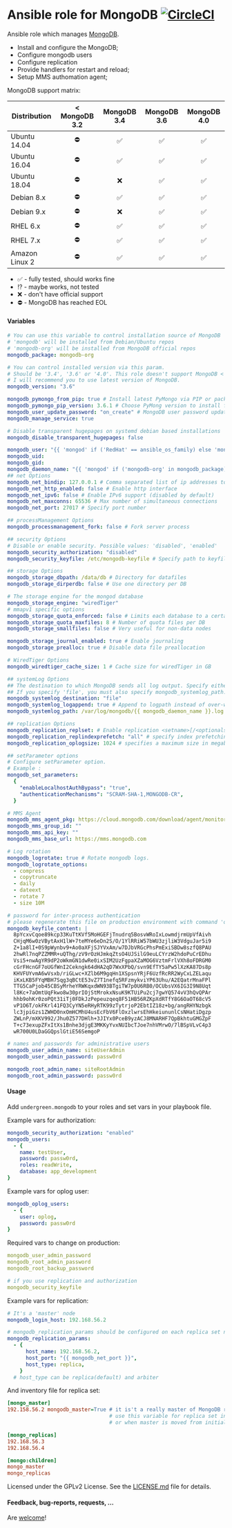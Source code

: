 # Ansible role for MongoDB [![CircleCI](https://circleci.com/gh/elibus/ansible-role-mongodb.svg?style=svg)](https://circleci.com/gh/elibus/ansible-role-mongodb)

Ansible role which manages [MongoDB](http://www.mongodb.org/).

- Install and configure the MongoDB;
- Configure mongodb users
- Configure replication
- Provide handlers for restart and reload;
- Setup MMS authomation agent;

MongoDB support matrix:

| Distribution   | < MongoDB 3.2 |    MongoDB 3.4     |    MongoDB 3.6     |    MongoDB 4.0     |
| -------------- | :-----------: | :----------------: | :----------------: | :----------------: |
| Ubuntu 14.04   |  :no_entry:   | :white_check_mark: | :white_check_mark: | :white_check_mark: |
| Ubuntu 16.04   |  :no_entry:   | :white_check_mark: | :white_check_mark: | :white_check_mark: |
| Ubuntu 18.04   |  :no_entry:   |        :x:         | :white_check_mark: | :white_check_mark: |
| Debian 8.x     |  :no_entry:   | :white_check_mark: | :white_check_mark: | :white_check_mark: |
| Debian 9.x     |  :no_entry:   |        :x:         | :white_check_mark: | :white_check_mark: |
| RHEL 6.x       |  :no_entry:   | :white_check_mark: | :white_check_mark: | :white_check_mark: |
| RHEL 7.x       |  :no_entry:   | :white_check_mark: | :white_check_mark: | :white_check_mark: |
| Amazon Linux 2 |  :no_entry:   | :white_check_mark: | :white_check_mark: | :white_check_mark: |

- :white_check_mark: - fully tested, should works fine
- :interrobang: - maybe works, not tested
- :x: - don't have official support
- :no_entry: - MongoDB has reached EOL

#### Variables

```yaml
# You can use this variable to control installation source of MongoDB
# 'mongodb' will be installed from Debian/Ubuntu repos
# 'mongodb-org' will be installed from MongoDB official repos
mongodb_package: mongodb-org

# You can control installed version via this param.
# Should be '3.4', '3.6' or '4.0'. This role doesn't support MongoDB < 3.4.
# I will recommend you to use latest version of MongoDB.
mongodb_version: "3.6"

mongodb_pymongo_from_pip: true # Install latest PyMongo via PIP or package manager
mongodb_pymongo_pip_version: 3.6.1 # Choose PyMong version to install from pip. If not set use latest
mongodb_user_update_password: "on_create" # MongoDB user password update default policy
mongodb_manage_service: true

# Disable transparent hugepages on systemd debian based installations
mongodb_disable_transparent_hugepages: false

mongodb_user: "{{ 'mongod' if ('RedHat' == ansible_os_family) else 'mongodb' }}"
mongodb_uid:
mongodb_gid:
mongodb_daemon_name: "{{ 'mongod' if ('mongodb-org' in mongodb_package) else 'mongodb' }}"
## net Options
mongodb_net_bindip: 127.0.0.1 # Comma separated list of ip addresses to listen on
mongodb_net_http_enabled: false # Enable http interface
mongodb_net_ipv6: false # Enable IPv6 support (disabled by default)
mongodb_net_maxconns: 65536 # Max number of simultaneous connections
mongodb_net_port: 27017 # Specify port number

## processManagement Options
mongodb_processmanagement_fork: false # Fork server process

## security Options
# Disable or enable security. Possible values: 'disabled', 'enabled'
mongodb_security_authorization: "disabled"
mongodb_security_keyfile: /etc/mongodb-keyfile # Specify path to keyfile with password for inter-process authentication

## storage Options
mongodb_storage_dbpath: /data/db # Directory for datafiles
mongodb_storage_dirperdb: false # Use one directory per DB

# The storage engine for the mongod database
mongodb_storage_engine: "wiredTiger"
# mmapv1 specific options
mongodb_storage_quota_enforced: false # Limits each database to a certain number of files
mongodb_storage_quota_maxfiles: 8 # Number of quota files per DB
mongodb_storage_smallfiles: false # Very useful for non-data nodes

mongodb_storage_journal_enabled: true # Enable journaling
mongodb_storage_prealloc: true # Disable data file preallocation

# WiredTiger Options
mongodb_wiredtiger_cache_size: 1 # Cache size for wiredTiger in GB

## systemLog Options
## The destination to which MongoDB sends all log output. Specify either 'file' or 'syslog'.
## If you specify 'file', you must also specify mongodb_systemlog_path.
mongodb_systemlog_destination: "file"
mongodb_systemlog_logappend: true # Append to logpath instead of over-writing
mongodb_systemlog_path: /var/log/mongodb/{{ mongodb_daemon_name }}.log # Log file to send write to instead of stdout

## replication Options
mongodb_replication_replset: # Enable replication <setname>[/<optionalseedhostlist>]
mongodb_replication_replindexprefetch: "all" # specify index prefetching behavior (if secondary) [none|_id_only|all]
mongodb_replication_oplogsize: 1024 # specifies a maximum size in megabytes for the replication operation log

## setParameter options
# Configure setParameter option.
# Example :
mongodb_set_parameters:
  {
    "enableLocalhostAuthBypass": "true",
    "authenticationMechanisms": "SCRAM-SHA-1,MONGODB-CR",
  }

# MMS Agent
mongodb_mms_agent_pkg: https://cloud.mongodb.com/download/agent/monitoring/mongodb-mms-monitoring-agent_7.2.0.488-1_amd64.ubuntu1604.deb
mongodb_mms_group_id: ""
mongodb_mms_api_key: ""
mongodb_mms_base_url: https://mms.mongodb.com

# Log rotation
mongodb_logrotate: true # Rotate mongodb logs.
mongodb_logrotate_options:
  - compress
  - copytruncate
  - daily
  - dateext
  - rotate 7
  - size 10M

# password for inter-process authentication
# please regenerate this file on production environment with command 'openssl rand -base64 741'
mongodb_keyfile_content: |
  8pYcxvCqoe89kcp33KuTtKVf5MoHGEFjTnudrq5BosvWRoIxLowmdjrmUpVfAivh
  CHjqM6w0zVBytAxH1lW+7teMYe6eDn2S/O/1YlRRiW57bWU3zjliW3VdguJar5i9
  Z+1a8lI+0S9pWynbv9+Ao0aXFjSJYVxAm/w7DJbVRGcPhsPmExiSBDw8szfQ8PAU
  2hwRl7nqPZZMMR+uQThg/zV9rOzHJmkqZtsO4UJSilG9euLCYrzW2hdoPuCrEDhu
  Vsi5+nwAgYR9dP2oWkmGN1dwRe0ixSIM2UzFgpaXZaMOG6VztmFrlVXh8oFDRGM0
  cGrFHcnGF7oUGfWnI2Cekngk64dHA2qD7WxXPbQ/svn9EfTY5aPw5lXzKA87Ds8p
  KHVFUYvmA6wVsxb/riGLwc+XZlb6M9gqHn1XSpsnYRjF6UzfRcRR2WyCxLZELaqu
  iKxLKB5FYqMBH7Sqg3qBCtE53vZ7T1nefq5RFzmykviYP63Uhu/A2EQatrMnaFPl
  TTG5CaPjob45CBSyMrheYRWKqxdWN93BTgiTW7p0U6RB0/OCUbsVX6IG3I9N8Uqt
  l8Kc+7aOmtUqFkwo8w30prIOjStMrokxNsuK9KTUiPu2cj7gwYQ574vV3hQvQPAr
  hhb9ohKr0zoPQt31iTj0FDkJzPepeuzqeq8F51HB56RZKpXdRTfY8G6OaOT68cV5
  vP1O6T/okFKrl41FQ3CyYN5eRHyRTK99zTytrjoP2EbtIZ18z+bg/angRHYNzbgk
  lc3jpiGzs1ZWHD0nxOmHCMhU4usEcFbV6FlOxzlwrsEhHkeiununlCsNHatiDgzp
  ZWLnP/mXKV992/Jhu0Z577DHlh+3JIYx0PceB9yzACJ8MNARHF7QpBkhtuGMGZpF
  T+c73exupZFxItXs1Bnhe3djgE3MKKyYvxNUIbcTJoe7nhVMrwO/7lBSpVLvC4p3
  wR700U0LDaGGQpslGtiE56SemgoP

# names and passwords for administrative users
mongodb_user_admin_name: siteUserAdmin
mongodb_user_admin_password: passw0rd

mongodb_root_admin_name: siteRootAdmin
mongodb_root_admin_password: passw0rd
```

#### Usage

Add `undergreen.mongodb` to your roles and set vars in your playbook file.

Example vars for authorization:

```yaml
mongodb_security_authorization: "enabled"
mongodb_users:
  - {
    name: testUser,
    password: passw0rd,
    roles: readWrite,
    database: app_development
}
```

Example vars for oplog user:

```yaml
mongodb_oplog_users:
  - {
    user: oplog,
    password: passw0rd
}
```

Required vars to change on production:

```yaml
mongodb_user_admin_password
mongodb_root_admin_password
mongodb_root_backup_password

# if you use replication and authorization
mongodb_security_keyfile
```

Example vars for replication:

```yaml
# It's a 'master' node
mongodb_login_host: 192.168.56.2

# mongodb_replication_params should be configured on each replica set node
mongodb_replication_params:
  - {
      host_name: 192.168.56.2,
      host_port: "{{ mongodb_net_port }}",
      host_type: replica,
    }
  # host_type can be replica(default) and arbiter
```

And inventory file for replica set:

```ini
[mongo_master]
192.158.56.2 mongodb_master=True # it is't a really master of MongoDB replica set,
                                 # use this variable for replica set init only
								 # or when master is moved from initial master node

[mongo_replicas]
192.168.56.3
192.168.56.4

[mongo:children]
mongo_master
mongo_replicas
```

Licensed under the GPLv2 License. See the [LICENSE.md](LICENSE.md) file for details.

#### Feedback, bug-reports, requests, ...

Are [welcome](https://github.com/UnderGreen/ansible-role-mongodb/issues)!
